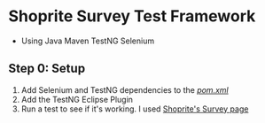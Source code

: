 # Shoprite Survey Test Framework

- Using Java Maven TestNG Selenium

## Step 0: Setup
1. Add Selenium and TestNG dependencies to the [*pom.xml*](https://mvnrepository.com/artifact/org.seleniumhq.selenium/selenium-java)
2. Add the TestNG Eclipse Plugin
3. Run a test to see if it's working. I used [Shoprite's Survey page](https://www.myshopriteexperience.com/)